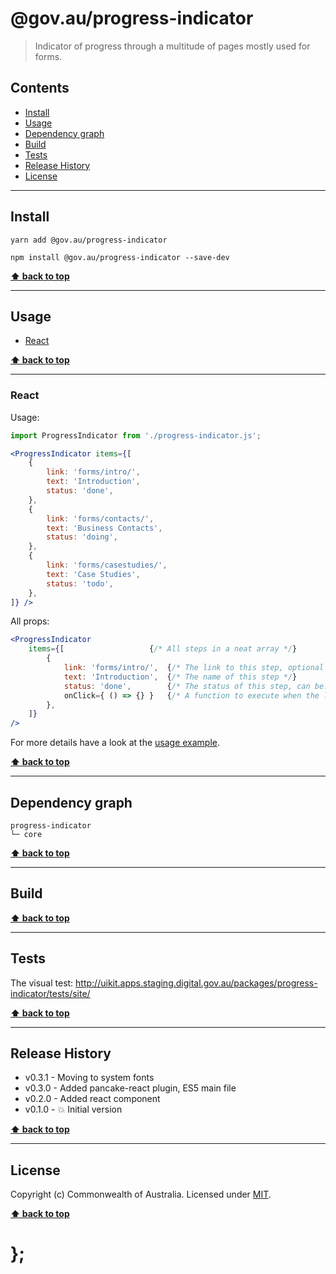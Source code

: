 @gov.au/progress-indicator
============

> Indicator of progress through a multitude of pages mostly used for forms.


## Contents

* [Install](#install)
* [Usage](#usage)
* [Dependency graph](#dependency-graph)
* [Build](#build)
* [Tests](#tests)
* [Release History](#release-history)
* [License](#license)


----------------------------------------------------------------------------------------------------------------------------------------------------------------


## Install


```shell
yarn add @gov.au/progress-indicator
```

```shell
npm install @gov.au/progress-indicator --save-dev
```


**[⬆ back to top](#contents)**


----------------------------------------------------------------------------------------------------------------------------------------------------------------


## Usage


* [React](#react)


**[⬆ back to top](#contents)**


----------------------------------------------------------------------------------------------------------------------------------------------------------------


### React

Usage:

```jsx
import ProgressIndicator from './progress-indicator.js';

<ProgressIndicator items={[
	{
		link: 'forms/intro/',
		text: 'Introduction',
		status: 'done',
	},
	{
		link: 'forms/contacts/',
		text: 'Business Contacts',
		status: 'doing',
	},
	{
		link: 'forms/casestudies/',
		text: 'Case Studies',
		status: 'todo',
	},
]} />
```

All props:

```jsx
<ProgressIndicator
	items={[                   {/* All steps in a neat array */}
		{
			link: 'forms/intro/',  {/* The link to this step, optional */}
			text: 'Introduction',  {/* The name of this step */}
			status: 'done',        {/* The status of this step, can be: 'done', 'doing', 'todo' */}
			onClick={ () => {} }   {/* A function to execute when the link is clicked, optional */}
		},
	]}
/>
```

For more details have a look at the [usage example](https://github.com/govau/uikit/tree/master/packages/progress-indicator/tests/react/index.js).


**[⬆ back to top](#contents)**


----------------------------------------------------------------------------------------------------------------------------------------------------------------


## Dependency graph

```shell
progress-indicator
└─ core
```


**[⬆ back to top](#contents)**


----------------------------------------------------------------------------------------------------------------------------------------------------------------


## Build


**[⬆ back to top](#contents)**


----------------------------------------------------------------------------------------------------------------------------------------------------------------


## Tests

The visual test: http://uikit.apps.staging.digital.gov.au/packages/progress-indicator/tests/site/


**[⬆ back to top](#contents)**


----------------------------------------------------------------------------------------------------------------------------------------------------------------


## Release History

* v0.3.1 - Moving to system fonts
* v0.3.0 - Added pancake-react plugin, ES5 main file
* v0.2.0 - Added react component
* v0.1.0 - 💥 Initial version


**[⬆ back to top](#contents)**


----------------------------------------------------------------------------------------------------------------------------------------------------------------


## License

Copyright (c) Commonwealth of Australia.
Licensed under [MIT](https://raw.githubusercontent.com/govau/uikit/packages/core/master/LICENSE).


**[⬆ back to top](#contents)**

# };

